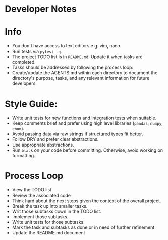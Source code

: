# Developer Notes
# Info
- You don't have access to text editors e.g. vim, nano.
- Run tests via `pytest -q`.
- The project TODO list is in `README.md`. Update it when tasks are completed.
- Tasks should be addressed by following the process loop:
- Create/update the AGENTS.md within each directory to document the directory's purpose, tasks, and any relevant information for future developers.

# Style Guide:
- Write unit tests for new functions and integration tests when suitable.
- Keep comments brief and prefer using high level libraries (`pandas`, `numpy`, `enum`).
- Avoid passing data via raw strings if structured types fit better.
- Follow DRY and prefer clear abstractions.
- Use appropriate abstractions.
- Run `black` on your code before committing. Otherwise, avoid working on formatting.

# Process Loop
- View the TODO list
- Review the associated code
- Think hard about the next steps given the context of the overall project.
- Break the task up into smaller tasks. 
- Writ those subtasks down in the TODO list. 
- Implement those subtasks. 
- Write unit tests for those subtasks. 
- Mark the task and subtasks as done or in need of further refinement.
- Update the README.md document
 